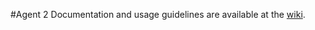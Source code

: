#Agent 2
Documentation and usage guidelines are available at the [wiki](https://github.com/Jumpscale/agent2/wiki).
